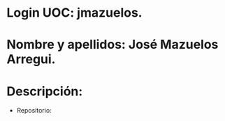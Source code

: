 # Login UOC: jmazuelos.
# Nombre y apellidos: José Mazuelos Arregui.
# Descripción: 
  - Repositorio: 